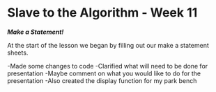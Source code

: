# Slave to the Algorithm - Week 11

__*Make a Statement!*__

At the start of the lesson we began by filling out our make a statement sheets.

-Made some changes to code
-Clarified what will need to be done for presentation
-Maybe comment on what you would like to do for the presentation
-Also created the display function for my park bench
